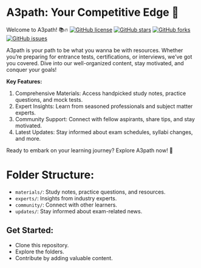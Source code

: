 # A3path: Your Competitive Edge 🚀
Welcome to A3path! 📚🔥
[![GitHub license](https://img.shields.io/github/license/Beyound3d/a3path)](https://github.com/Beyound3d/a3path/blob/main/LICENSE)
[![GitHub stars](https://img.shields.io/github/stars/Beyound3d/a3path)](https://github.com/Beyound3d/a3path/stargazers)
[![GitHub forks](https://img.shields.io/github/forks/Beyound3d/a3path)](https://github.com/Beyound3d/a3path/network)
[![GitHub issues](https://img.shields.io/github/issues/Beyound3d/a3path)](https://github.com/Beyound3d/a3path/issues)

A3path is your path to be what you wanna be with resources. Whether you’re preparing for entrance tests, certifications, or interviews, we’ve got you covered. Dive into our well-organized content, stay motivated, and conquer your goals!

**Key Features:**
1. Comprehensive Materials: Access handpicked study notes, practice questions, and mock tests.
2. Expert Insights: Learn from seasoned professionals and subject matter experts.
3. Community Support: Connect with fellow aspirants, share tips, and stay motivated.
4. Latest Updates: Stay informed about exam schedules, syllabi changes, and more.
   
Ready to embark on your learning journey? Explore A3path now! 🌟

# Folder Structure:
- ```materials/```: Study notes, practice questions, and resources.
- ```experts/```: Insights from industry experts.
- ```community/```: Connect with other learners.
- ```updates/```: Stay informed about exam-related news.

## Get Started:
- Clone this repository.
- Explore the folders.
- Contribute by adding valuable content.



